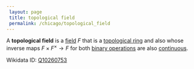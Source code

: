 ```yaml
---
 layout: page
 title: topological field
 permalink: /chicago/topological_field
---
```

A **topological field** is a [field](https://mathgloss.github.io/MathGloss/chicago/field) $F$ that is a [topological ring](https://mathgloss.github.io/MathGloss/chicago/topological_ring) and also whose inverse maps $F\times F^\times\to F$ for both [binary operations](https://mathgloss.github.io/MathGloss/chicago/binary_operation) are also [continuous](https://mathgloss.github.io/MathGloss/chicago/continuous).

Wikidata ID: [Q10260753](https://www.wikidata.org/wiki/Q10260753)